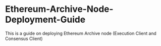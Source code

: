 # Ethereum-Archive-Node-Deployment-Guide
This is a guide on deploying Ethereum Archive node (Execution Client and Consensus Client)
